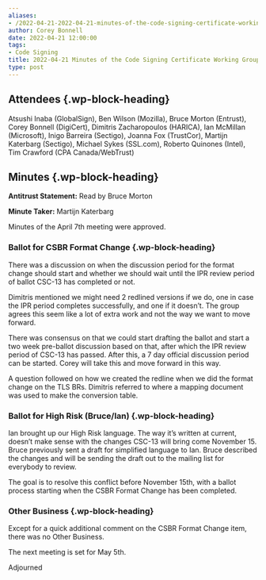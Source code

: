 ```yaml
---
aliases:
- /2022-04-21-2022-04-21-minutes-of-the-code-signing-certificate-working-group/
author: Corey Bonnell
date: 2022-04-21 12:00:00
tags:
- Code Signing
title: 2022-04-21 Minutes of the Code Signing Certificate Working Group
type: post
---
```


## Attendees {.wp-block-heading}

Atsushi Inaba (GlobalSign), Ben Wilson (Mozilla), Bruce Morton (Entrust), Corey Bonnell (DigiCert), Dimitris Zacharopoulos (HARICA), Ian McMillan (Microsoft), Inigo Barreira (Sectigo), Joanna Fox (TrustCor), Martijn Katerbarg (Sectigo), Michael Sykes (SSL.com), Roberto Quinones (Intel), Tim Crawford (CPA Canada/WebTrust)

## Minutes {.wp-block-heading}

**Antitrust Statement:** Read by Bruce Morton

**Minute Taker:** Martijn Katerbarg

Minutes of the April 7th meeting were approved.

### Ballot for CSBR Format Change {.wp-block-heading}

There was a discussion on when the discussion period for the format change should start and whether we should wait until the IPR review period of ballot CSC-13 has completed or not.

Dimitris mentioned we might need 2 redlined versions if we do, one in case the IPR period completes successfully, and one if it doesn’t. The group agrees this seem like a lot of extra work and not the way we want to move forward.

There was consensus on that we could start drafting the ballot and start a two week pre-ballot discussion based on that, after which the IPR review period of CSC-13 has passed. After this, a 7 day official discussion period can be started. Corey will take this and move forward in this way.

A question followed on how we created the redline when we did the format change on the TLS BRs. Dimitris referred to where a mapping document was used to make the conversion table.

### Ballot for High Risk (Bruce/Ian) {.wp-block-heading}

Ian brought up our High Risk language. The way it’s written at current, doesn’t make sense with the changes CSC-13 will bring come November 15. Bruce previously sent a draft for simplified language to Ian. Bruce described the changes and will be sending the draft out to the mailing list for everybody to review.

The goal is to resolve this conflict before November 15th, with a ballot process starting when the CSBR Format Change has been completed.

### Other Business {.wp-block-heading}

Except for a quick additional comment on the CSBR Format Change item, there was no Other Business.

The next meeting is set for May 5th.

Adjourned